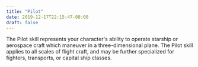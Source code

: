 ```yaml
---
title: "Pilot"
date: 2019-12-17T22:15:47-08:00
draft: false
---
```


The Pilot skill represents your character's ability to operate starship or aerospace craft which maneuver in a three-dimensional plane. The Pilot skill applies to all scales of flight craft, and may be further specialized for fighters, transports, or capital ship classes.